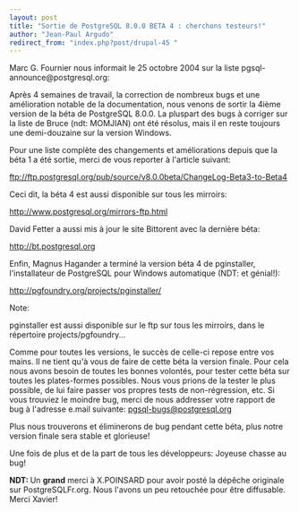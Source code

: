 ```yaml
---
layout: post
title: "Sortie de PostgreSQL 8.0.0 BETA 4 : cherchons testeurs!"
author: "Jean-Paul Argudo"
redirect_from: "index.php?post/drupal-45 "
---
```



<p></p>

<!--more-->


<p>Marc G. Fournier nous informait le 25 octobre 2004 sur la liste pgsql-announce@postgresql.org:</p>

<p>

Après 4 semaines de travail, la correction de nombreux bugs et une amélioration notable de la documentation, nous venons de sortir la 4ième version de la béta de PostgreSQL 8.0.0. La pluspart des bugs à corriger sur la liste de Bruce (ndt: MOMJIAN) ont été résolus, mais il en reste toujours une demi-douzaine sur la version Windows.</p>

<p>

Pour une liste complète des changements et améliorations depuis que la béta 1 a été sortie, merci de vous reporter à l'article suivant:<br />

<a href="ftp://ftp.postgresql.org/pub/source/v8.0.0beta/ChangeLog-Beta3-to-Beta4">

ftp://ftp.postgresql.org/pub/source/v8.0.0beta/ChangeLog-Beta3-to-Beta4

</a>

</p>

<p>

Ceci dit, la béta 4 est aussi disponible sur tous les mirroirs:<br />

<a href="http://www.postgresql.org/mirrors-ftp.html">

http://www.postgresql.org/mirrors-ftp.html

</a>

</p>

<p>

David Fetter a aussi mis à jour le site Bittorent avec la dernière béta:<br />

<a href="http://bt.postgresql.org">

http://bt.postgresql.org

</a>

</p>

<p>

Enfin, Magnus Hagander a terminé la version béta 4 de pginstaller, l'installateur de PostgreSQL pour Windows automatique (NDT: et génial!):<br />

<a href="http://pgfoundry.org/projects/pginstaller/">

http://pgfoundry.org/projects/pginstaller/

</a>

</p>

<p>

Note: <br />

pginstaller est aussi disponible sur le ftp sur tous les mirroirs, dans le répertoire projects/pgfoundry...

</p>

<p>

Comme pour toutes les versions, le succès de celle-ci repose entre vos mains. Il ne tient qu'à vous de faire de cette béta la version finale. Pour cela nous avons besoin de toutes les bonnes volontés, pour tester cette béta sur toutes les plates-formes possibles. Nous vous prions de la tester le plus possible, de lui faire passer vos propres tests de non-régression, etc. Si vous trouviez le moindre bug, merci de nous addresser votre rapport de bug à l'adresse e.mail suivante: <a href="mailto:pgsql-bugs@postgresql.org">pgsql-bugs@postgresql.org</a>

</p>

<p>

Plus nous trouverons et éliminerons de bug pendant cette béta, plus notre version finale sera stable et glorieuse!</p>

<p>

Une fois de plus et de la part de tous les développeurs: Joyeuse chasse au bug!

</p>

<p><strong>NDT: </strong> Un <strong>grand</strong> merci à X.POINSARD pour avoir posté la dépêche originale sur PostgreSQLFr.org. Nous l'avons un peu retouchée pour être diffusable. Merci Xavier!

</p>